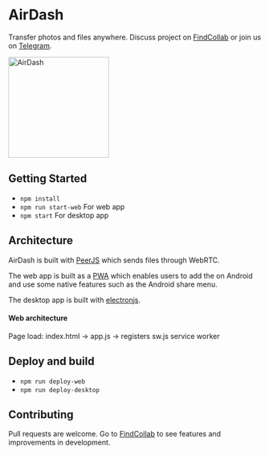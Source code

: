 # AirDash

Transfer photos and files anywhere. Discuss project on [FindCollab](https://findcollabs.com/project/7BK81zF3mZTpT0jjQ2hQ) or join us on [Telegram](https://t.me/joinchat/LlpnuhhuO8HVYP1TzHwLsg).

<img alt="AirDash" src="https://raw.githubusercontent.com/simonbengtsson/airdash/master/promo.png" height="200" />

## Getting Started

- `npm install`
- `npm run start-web` For web app
- `npm start` For desktop app

## Architecture

AirDash is built with [PeerJS](https://peerjs.com) which sends files through WebRTC. 

The web app is built as a [PWA](https://developers.google.com/web/progressive-web-apps) which enables users to add the on Android and use some native features such as the Android share menu.

The desktop app is built with [electronjs](https://www.electronjs.org).

#### Web architecture

Page load: index.html -> app.js -> registers sw.js service worker

## Deploy and build

- `npm run deploy-web`
- `npm run deploy-desktop`

## Contributing
Pull requests are welcome. Go to [FindCollab](https://findcollabs.com/project/7BK81zF3mZTpT0jjQ2hQ) to see features and improvements in development.
